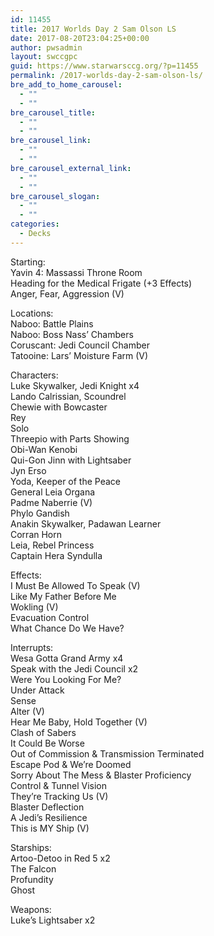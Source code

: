 ```yaml
---
id: 11455
title: 2017 Worlds Day 2 Sam Olson LS
date: 2017-08-20T23:04:25+00:00
author: pwsadmin
layout: swccgpc
guid: https://www.starwarsccg.org/?p=11455
permalink: /2017-worlds-day-2-sam-olson-ls/
bre_add_to_home_carousel:
  - ""
  - ""
bre_carousel_title:
  - ""
  - ""
bre_carousel_link:
  - ""
  - ""
bre_carousel_external_link:
  - ""
  - ""
bre_carousel_slogan:
  - ""
  - ""
categories:
  - Decks
---
```

Starting:  
Yavin 4: Massassi Throne Room  
Heading for the Medical Frigate (+3 Effects)  
Anger, Fear, Aggression (V)

Locations:  
Naboo: Battle Plains  
Naboo: Boss Nass&#8217; Chambers  
Coruscant: Jedi Council Chamber  
Tatooine: Lars&#8217; Moisture Farm (V)

Characters:  
Luke Skywalker, Jedi Knight x4  
Lando Calrissian, Scoundrel  
Chewie with Bowcaster  
Rey  
Solo  
Threepio with Parts Showing  
Obi-Wan Kenobi  
Qui-Gon Jinn with Lightsaber  
Jyn Erso  
Yoda, Keeper of the Peace  
General Leia Organa  
Padme Naberrie (V)  
Phylo Gandish  
Anakin Skywalker, Padawan Learner  
Corran Horn  
Leia, Rebel Princess  
Captain Hera Syndulla

Effects:  
I Must Be Allowed To Speak (V)  
Like My Father Before Me  
Wokling (V)  
Evacuation Control  
What Chance Do We Have?

Interrupts:  
Wesa Gotta Grand Army x4  
Speak with the Jedi Council x2  
Were You Looking For Me?  
Under Attack  
Sense  
Alter (V)  
Hear Me Baby, Hold Together (V)  
Clash of Sabers  
It Could Be Worse  
Out of Commission & Transmission Terminated  
Escape Pod & We&#8217;re Doomed  
Sorry About The Mess & Blaster Proficiency  
Control & Tunnel Vision  
They&#8217;re Tracking Us (V)  
Blaster Deflection  
A Jedi&#8217;s Resilience  
This is MY Ship (V)

Starships:  
Artoo-Detoo in Red 5 x2  
The Falcon  
Profundity  
Ghost

Weapons:  
Luke&#8217;s Lightsaber x2